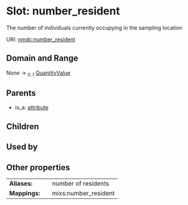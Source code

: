 
# Slot: number_resident


The number of individuals currently occupying in the sampling location

URI: [nmdc:number_resident](https://microbiomedata/meta/number_resident)


## Domain and Range

None &#8594;  <sub>0..1</sub> [QuantityValue](QuantityValue.md)

## Parents

 *  is_a: [attribute](attribute.md)

## Children


## Used by


## Other properties

|  |  |  |
| --- | --- | --- |
| **Aliases:** | | number of residents |
| **Mappings:** | | mixs:number_resident |

